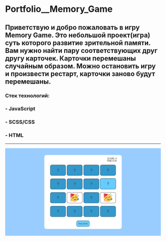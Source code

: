 # Portfolio__Memory_Game
## Приветствую и добро пожаловать в игру Memory Game. Это небольшой проект(игра) суть которого развитие зрительной памяти. Вам нужно найти пару соответствующих друг другу карточек. Карточки перемешаны случайным образом. Можно остановить игру и произвести рестарт, карточки заново будут перемешаны. 
### Стек технологий:
### - JavaScript
### - SCSS/CSS
### - HTML
_______

![screen](image/screen0.jpg)
